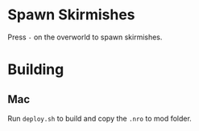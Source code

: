 # Spawn Skirmishes
Press `-` on the overworld to spawn skirmishes.

# Building
## Mac
Run `deploy.sh` to build and copy the `.nro` to mod folder.
